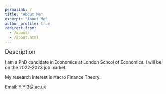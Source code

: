 ```yaml
---
permalink: /
title: "About Me"
excerpt: "About Me"
author_profile: true
redirect_from: 
  - /about/
  - /about.html
---
```

<font size="+1">Description</font>

I am a PhD candidate in Economics at London School of Economics. I will be on the 2022-2023 job market.

<!-- I received my PhD from xx in xx.-->


My research interest is Macro Finance Theory.

Email: [Y.YI3@.ac.uk](mailto:Y.YI3@cam.ac.uk)
